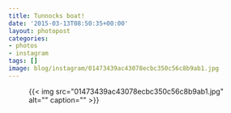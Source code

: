 ```yaml
---
title: Tunnocks boat!
date: '2015-03-13T08:50:35+00:00'
layout: photopost
categories:
- photos
- instagram
tags: []
image: blog/instagram/01473439ac43078ecbc350c56c8b9ab1.jpg
---
```


<figure class="photo photo--square">
  {{< img src="01473439ac43078ecbc350c56c8b9ab1.jpg" alt="" caption="" >}}

</figure>



